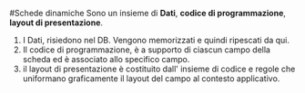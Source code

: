 #Schede dinamiche
Sono un insieme di **Dati**, **codice di programmazione**, **layout di presentazione**.
1. I Dati, risiedono nel DB. Vengono memorizzati e quindi ripescati da qui.
2. Il codice di programmazione, è a supporto di ciascun campo della scheda ed è associato allo specifico campo.
3. il layout di presentazione è costituito dall' insieme di codice e regole che uniformano graficamente il layout del campo al contesto applicativo. 

